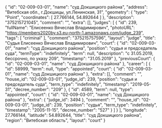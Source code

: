 {
    "id": "02-009-03-01",
    "name": "суд Докшицкого района",
    "address": "Витебская обл., г.Докшицы, ул.Ленинская, 31",
    "geometry": {
        "type": "Point",
        "coordinates": [
            27.766144,
            54.892644
        ]
    },
    "description": "375215721045",
    "comment": "",
    "extra": [],
    "judges": [
        {
            "id": 239,
            "fullName": "Елисеенко Вячеслав Владимирович",
            "photoURL": "https://members2020by.s3.eu-north-1.amazonaws.com/judge_239",
            "tags": [
                "criminal"
            ],
            "comment": "375215757596",
            "layout": "judge",
            "title": "Судья Елисеенко Вячеслав Владимирович",
            "court": {
                "id": "02-009-03-01",
                "name": "суд Докшицкого района",
                "position": "судья и председатель суда",
                "termType": "indefinitely",
                "term": null,
                "description": "c 31.05.2019, бессрочно, по указу 209",
                "timestamp": "31.05.2019"
            },
            "previousCourt": {
                "id": "02-009-03-01",
                "name": "суд Докшицкого района"
            },
            "career": [
                {
                    "id": 58999,
                    "term": null,
                    "type": "appointed",
                    "court": {
                        "id": "02-009-03-01",
                        "name": "суд Докшицкого района"
                    },
                    "extra": [],
                    "comment": "",
                    "house_id": "02-009-03-01",
                    "judge_id": 239,
                    "position": "судья и председатель суда",
                    "term_type": "indefinitely",
                    "timestamp": "2019-05-31",
                    "decree_number": "209"
                },
                {
                    "id": 4589,
                    "term": null,
                    "type": "appointed",
                    "court": {
                        "id": "02-009-03-01",
                        "name": "суд Докшицкого района"
                    },
                    "extra": {
                        "judge_id": 3494
                    },
                    "comment": "",
                    "house_id": "02-009-03-01",
                    "judge_id": 239,
                    "position": "судья",
                    "term_type": "indefinitely",
                    "timestamp": "2005-11-15",
                    "decree_number": "527"
                }
            ]
        }
    ],
    "longitude": 27.766144,
    "latitude": 54.892644,
    "title": "суд Докшицкого района",
    "region": "Витебская область",
    "layout": "court"
}